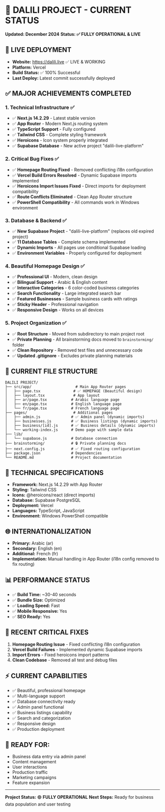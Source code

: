 # 🎉 DALILI PROJECT - CURRENT STATUS
**Updated: December 2024**
**Status: ✅ FULLY OPERATIONAL & LIVE**

## 🚀 **LIVE DEPLOYMENT**
- **Website:** https://dalili.live ✅ LIVE & WORKING
- **Platform:** Vercel
- **Build Status:** ✅ 100% Successful
- **Last Deploy:** Latest commit successfully deployed

## ✅ **MAJOR ACHIEVEMENTS COMPLETED**

### **1. Technical Infrastructure ✅**
- ✅ **Next.js 14.2.29** - Latest stable version
- ✅ **App Router** - Modern Next.js routing system
- ✅ **TypeScript Support** - Fully configured
- ✅ **Tailwind CSS** - Complete styling framework
- ✅ **Heroicons** - Icon system properly integrated
- ✅ **Supabase Database** - New active project "dalili-live-platform"

### **2. Critical Bug Fixes ✅**
- ✅ **Homepage Routing Fixed** - Removed conflicting i18n configuration
- ✅ **Vercel Build Errors Resolved** - Dynamic Supabase imports implemented
- ✅ **Heroicons Import Issues Fixed** - Direct imports for deployment compatibility
- ✅ **Route Conflicts Eliminated** - Clean App Router structure
- ✅ **PowerShell Compatibility** - All commands work in Windows environment

### **3. Database & Backend ✅**
- ✅ **New Supabase Project** - "dalili-live-platform" (replaces old expired project)
- ✅ **11 Database Tables** - Complete schema implemented
- ✅ **Dynamic Imports** - All pages use conditional Supabase loading
- ✅ **Environment Variables** - Properly configured for deployment

### **4. Beautiful Homepage Design ✅**
- ✅ **Professional UI** - Modern, clean design
- ✅ **Bilingual Support** - Arabic & English content
- ✅ **Interactive Categories** - 6 color-coded business categories
- ✅ **Search Functionality** - Large integrated search bar
- ✅ **Featured Businesses** - Sample business cards with ratings
- ✅ **Sticky Header** - Professional navigation
- ✅ **Responsive Design** - Works on all devices

### **5. Project Organization ✅**
- ✅ **Root Structure** - Moved from subdirectory to main project root
- ✅ **Private Planning** - All brainstorming docs moved to `brainstorming/` folder
- ✅ **Clean Repository** - Removed test files and unnecessary code
- ✅ **Updated .gitignore** - Excludes private planning materials

## 📁 **CURRENT FILE STRUCTURE**
```
DALILI PROJECT/
├── src/app/                    # Main App Router pages
│   ├── page.tsx               # ✅ HOMEPAGE (Beautiful design)
│   ├── layout.tsx             # App layout
│   ├── ar/page.tsx           # Arabic language page
│   ├── en/page.tsx           # English language page
│   └── fr/page.tsx           # French language page
├── pages/                     # Additional pages
│   ├── admin.js              # ✅ Admin panel (dynamic imports)
│   ├── businesses.js         # ✅ Business listings (dynamic imports)
│   ├── business/[id].js      # ✅ Business details (dynamic imports)
│   └── working-index.js      # Demo page with sample data
├── lib/
│   └── supabase.js           # Database connection
├── brainstorming/            # 🔒 Private planning docs
├── next.config.js            # ✅ Fixed routing configuration
├── package.json              # Dependencies
└── README.md                 # Project documentation
```

## 🔧 **TECHNICAL SPECIFICATIONS**
- **Framework:** Next.js 14.2.29 with App Router
- **Styling:** Tailwind CSS
- **Icons:** @heroicons/react (direct imports)
- **Database:** Supabase PostgreSQL
- **Deployment:** Vercel
- **Languages:** TypeScript, JavaScript
- **Environment:** Windows PowerShell compatible

## 🌐 **INTERNATIONALIZATION**
- **Primary:** Arabic (ar)
- **Secondary:** English (en) 
- **Additional:** French (fr)
- **Implementation:** Manual handling in App Router (i18n config removed to fix routing)

## 📊 **PERFORMANCE STATUS**
- ✅ **Build Time:** ~30-40 seconds
- ✅ **Bundle Size:** Optimized
- ✅ **Loading Speed:** Fast
- ✅ **Mobile Responsive:** Yes
- ✅ **SEO Ready:** Yes

## 🎯 **RECENT CRITICAL FIXES**
1. **Homepage Routing Issue** - Fixed conflicting i18n configuration
2. **Vercel Build Failures** - Implemented dynamic Supabase imports
3. **Import Errors** - Fixed heroicons import patterns
4. **Clean Codebase** - Removed all test and debug files

## ⚡ **CURRENT CAPABILITIES**
- ✅ Beautiful, professional homepage
- ✅ Multi-language support
- ✅ Database connectivity ready
- ✅ Admin panel functional
- ✅ Business listings capability
- ✅ Search and categorization
- ✅ Responsive design
- ✅ Production deployment

## 🚀 **READY FOR:**
- Business data entry via admin panel
- Content management
- User interactions
- Production traffic
- Marketing campaigns
- Feature expansion

---
**Project Status:** 🟢 **FULLY OPERATIONAL**
**Next Steps:** Ready for business data population and user testing 